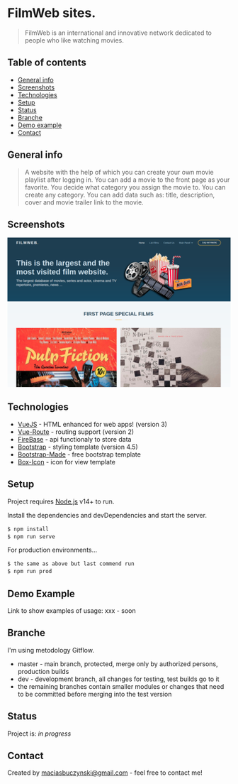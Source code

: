 # FilmWeb sites.
> FilmWeb is an international and innovative network dedicated to people who like watching movies.

## Table of contents
* [General info](#general-info)
* [Screenshots](#screenshots)
* [Technologies](#technologies)
* [Setup](#setup)
* [Status](#status)
* [Branche](#branche)
* [Demo example](#demo-example)
* [Contact](#contact)

## General info
> A website with the help of which you can create your own movie playlist after logging in.
You can add a movie to the front page as your favorite.
You decide what category you assign the movie to. You can create any category.
You can add data such as: title, description, cover and movie trailer link to the movie.

## Screenshots
![Example screenshot](./src/assets/images/screenshot.png)

## Technologies
* [VueJS](https://vuejs.org/) - HTML enhanced for web apps! (version 3)
* [Vue-Route](https://router.vuejs.org/) - routing support (version 2)
* [FireBase](https://console.firebase.google.com) - api functionaly to store data
* [Bootstrap](https://getbootstrap.com/) - styling template (version 4.5)
* [Bootstrap-Made](https://bootstrapmade.com/) - free bootstrap template
* [Box-Icon](https://boxicons.com/) - icon for view template

## Setup
Project requires [Node.js](https://nodejs.org/) v14+ to run.

Install the dependencies and devDependencies and start the server.

```sh
$ npm install
$ npm run serve
```

For production environments...
```sh
$ the same as above but last commend run
$ npm run prod
```

## Demo Example
Link to show examples of usage: xxx - soon


## Branche
I'm using metodology Gitflow.

* master - main branch, protected, merge only by authorized persons, production builds
* dev - development branch, all changes for testing, test builds go to it
* the remaining branches contain smaller modules or changes that need to be committed before merging into the test version

## Status
Project is: _in progress_

## Contact
Created by [maciasbuczynski@gmail.com](https://macmac4.github.io/portfolio/) - feel free to contact me!